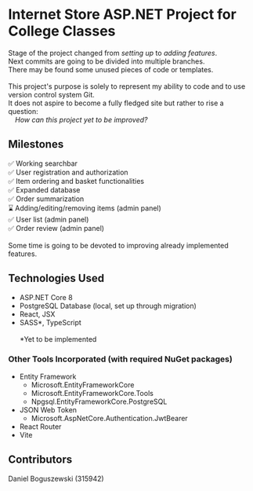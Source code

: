 # Internet Store ASP.NET Project for College Classes
Stage of the project changed from *setting up* to *adding features*. \
Next commits are going to be divided into multiple branches. \
There may be found some unused pieces of code or templates. \
\
This project's purpose is solely to represent my ability to code and to use version control system Git. \
It does not aspire to become a fully fledged site but rather to rise a question: \
&emsp;*How can this project yet to be improved?*

## Milestones
:white_check_mark: Working searchbar \
:white_check_mark: User registration and authorization \
:white_check_mark: Item ordering and basket functionalities \
:white_check_mark: Expanded database \
:white_check_mark: Order summarization \
:hourglass: Adding/editing/removing items (admin panel) \
:white_check_mark: User list (admin panel) \
:white_check_mark: Order review (admin panel) \
\
Some time is going to be devoted to improving already implemented features.

## Technologies Used
- ASP.NET Core 8
- PostgreSQL Database (local, set up through migration)
- React, JSX
- SASS*, TypeScript \
\
*Yet to be implemented

### Other Tools Incorporated (with required NuGet packages)
- Entity Framework
  - Microsoft.EntityFrameworkCore
  - Microsoft.EntityFrameworkCore.Tools
  - Npgsql.EntityFrameworkCore.PostgreSQL
- JSON Web Token
  - Microsoft.AspNetCore.Authentication.JwtBearer
- React Router
- Vite

## Contributors
Daniel Boguszewski (315942)
